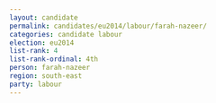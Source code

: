 ```yaml
---
layout: candidate
permalink: candidates/eu2014/labour/farah-nazeer/
categories: candidate labour
election: eu2014
list-rank: 4
list-rank-ordinal: 4th
person: farah-nazeer
region: south-east
party: labour
---
```

